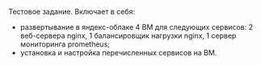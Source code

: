 Тестовое задание.
Включает в себя:
- развертывание в яндекс-облаке 4 ВМ для следующих сервисов: 2 веб-сервера nginx, 1 балансировщик нагрузки nginx, 1 сервер мониторинга prometheus;
- установка и настройка перечисленных сервисов на ВМ.
